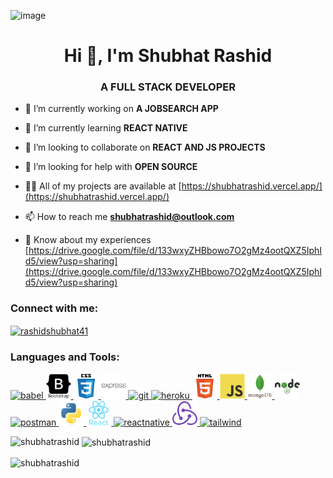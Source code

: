 ![image](https://github.com/shubhatRashid/shubhatRashid/assets/106548827/b753d364-73b2-4440-8bff-f8eb92ca7820)
<h1 align="center">Hi 👋, I'm Shubhat Rashid</h1>
<h3 align="center">A FULL STACK DEVELOPER</h3>

- 🔭 I’m currently working on **A JOBSEARCH APP**

- 🌱 I’m currently learning **REACT NATIVE**

- 👯 I’m looking to collaborate on **REACT AND JS PROJECTS**

- 🤝 I’m looking for help with **OPEN SOURCE**

- 👨‍💻 All of my projects are available at [https://shubhatrashid.vercel.app/](https://shubhatrashid.vercel.app/)

- 📫 How to reach me **shubhatrashid@outlook.com**

- 📄 Know about my experiences [https://drive.google.com/file/d/133wxyZHBbowo7O2gMz4ootQXZ5IphId5/view?usp=sharing](https://drive.google.com/file/d/133wxyZHBbowo7O2gMz4ootQXZ5IphId5/view?usp=sharing)

<h3 align="left">Connect with me:</h3>
<p align="left">
<a href="https://www.leetcode.com/rashidshubhat41" target="blank"><img align="center" src="https://raw.githubusercontent.com/rahuldkjain/github-profile-readme-generator/master/src/images/icons/Social/leet-code.svg" alt="rashidshubhat41" height="30" width="40" /></a>
</p>

<h3 align="left">Languages and Tools:</h3>
<p align="left"> <a href="https://babeljs.io/" target="_blank" rel="noreferrer"> <img src="https://www.vectorlogo.zone/logos/babeljs/babeljs-icon.svg" alt="babel" width="40" height="40"/> </a> <a href="https://getbootstrap.com" target="_blank" rel="noreferrer"> <img src="https://raw.githubusercontent.com/devicons/devicon/master/icons/bootstrap/bootstrap-plain-wordmark.svg" alt="bootstrap" width="40" height="40"/> </a> <a href="https://www.w3schools.com/css/" target="_blank" rel="noreferrer"> <img src="https://raw.githubusercontent.com/devicons/devicon/master/icons/css3/css3-original-wordmark.svg" alt="css3" width="40" height="40"/> </a> <a href="https://expressjs.com" target="_blank" rel="noreferrer"> <img src="https://raw.githubusercontent.com/devicons/devicon/master/icons/express/express-original-wordmark.svg" alt="express" width="40" height="40"/> </a> <a href="https://git-scm.com/" target="_blank" rel="noreferrer"> <img src="https://www.vectorlogo.zone/logos/git-scm/git-scm-icon.svg" alt="git" width="40" height="40"/> </a> <a href="https://heroku.com" target="_blank" rel="noreferrer"> <img src="https://www.vectorlogo.zone/logos/heroku/heroku-icon.svg" alt="heroku" width="40" height="40"/> </a> <a href="https://www.w3.org/html/" target="_blank" rel="noreferrer"> <img src="https://raw.githubusercontent.com/devicons/devicon/master/icons/html5/html5-original-wordmark.svg" alt="html5" width="40" height="40"/> </a> <a href="https://developer.mozilla.org/en-US/docs/Web/JavaScript" target="_blank" rel="noreferrer"> <img src="https://raw.githubusercontent.com/devicons/devicon/master/icons/javascript/javascript-original.svg" alt="javascript" width="40" height="40"/> </a> <a href="https://www.mongodb.com/" target="_blank" rel="noreferrer"> <img src="https://raw.githubusercontent.com/devicons/devicon/master/icons/mongodb/mongodb-original-wordmark.svg" alt="mongodb" width="40" height="40"/> </a> <a href="https://nodejs.org" target="_blank" rel="noreferrer"> <img src="https://raw.githubusercontent.com/devicons/devicon/master/icons/nodejs/nodejs-original-wordmark.svg" alt="nodejs" width="40" height="40"/> </a> <a href="https://postman.com" target="_blank" rel="noreferrer"> <img src="https://www.vectorlogo.zone/logos/getpostman/getpostman-icon.svg" alt="postman" width="40" height="40"/> </a> <a href="https://www.python.org" target="_blank" rel="noreferrer"> <img src="https://raw.githubusercontent.com/devicons/devicon/master/icons/python/python-original.svg" alt="python" width="40" height="40"/> </a> <a href="https://reactjs.org/" target="_blank" rel="noreferrer"> <img src="https://raw.githubusercontent.com/devicons/devicon/master/icons/react/react-original-wordmark.svg" alt="react" width="40" height="40"/> </a> <a href="https://reactnative.dev/" target="_blank" rel="noreferrer"> <img src="https://reactnative.dev/img/header_logo.svg" alt="reactnative" width="40" height="40"/> </a> <a href="https://redux.js.org" target="_blank" rel="noreferrer"> <img src="https://raw.githubusercontent.com/devicons/devicon/master/icons/redux/redux-original.svg" alt="redux" width="40" height="40"/> </a> <a href="https://tailwindcss.com/" target="_blank" rel="noreferrer"> <img src="https://www.vectorlogo.zone/logos/tailwindcss/tailwindcss-icon.svg" alt="tailwind" width="40" height="40"/> </a> </p>

<p><img align="left" src="https://github-readme-stats.vercel.app/api/top-langs?username=shubhatrashid&show_icons=true&locale=en&layout=compact" alt="shubhatrashid" /></p>

<p>&nbsp;<img align="center" src="https://github-readme-stats.vercel.app/api?username=shubhatrashid&show_icons=true&locale=en" alt="shubhatrashid" /></p>

<p><img align="center" src="https://github-readme-streak-stats.herokuapp.com/?user=shubhatrashid&" alt="shubhatrashid" /></p>





